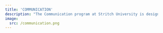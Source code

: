 ```yaml
---
title: 'COMMUNICATION'
description: "The Communication program at Stritch University is designed to equip students with the skills and knowledge necessary to excel in a rapidly evolving media landscape. Our program emphasizes both the theoretical foundations and practical applications of communication, preparing graduates for diverse careers in media, public relations, corporate communication, journalism, and more."
image:
  src: /communication.png
---
```

